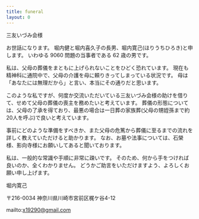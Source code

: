 ```yaml
---
title: funeral
layout: 0
---
```

三友いづみ会様

お世話になります。
堀内健と堀内喜久子の長男、堀内寛己(ほりうちひろき)と申します。
いわゆる 9060 問題の当事者である 62 歳の男です。

私は、父母の葬儀をまともに上げられないことをひどく恐れています。
現在も精神科に通院中で、父母の介護を母に頼りきってしまっている状況です。
母は「あなたには無理だから」と言い、本当にその通りだと思います。

このような私ですが、何度か交流いただいている三友いづみ会様の助けを借りて、せめて父母の葬儀の喪主を務めたいと考えています。
葬儀の形態については、父母の了承を得ており、最悪の場合は一日葬の家族葬(父母の甥姪孫まで約 20人を呼ぶ)で良いと考えています。

事前にどのような準備をすべきか、また父母の危篤から葬儀に至るまでの流れを詳しく教えていただけると助かります。
なお、お墓や法事については、石榮様、影向寺様にお願いしてあると聞いております。

私は、一般的な常識や手順に非常に疎いです。
そのため、何から手をつければ良いのか、全くわかりません。
どうかご助言をいただけますよう、よろしくお願い申し上げます。

堀内寛己

〒216-0034 神奈川県川崎市宮前区梶ケ谷4-12

mailto:x19290@gmail.com
